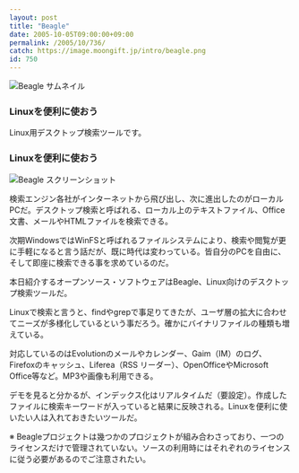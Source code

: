 ```yaml
---
layout: post
title: "Beagle"
date: 2005-10-05T09:00:00+09:00
permalink: /2005/10/736/
catch: https://image.moongift.jp/intro/beagle.png
id: 750
---
```

 ![Beagle サムネイル](https://image.moongift.jp/intro/beagle.s.png "Beagle サムネイル")
  

### Linuxを便利に使おう
  
Linux用デスクトップ検索ツールです。  
<!--more-->  

### Linuxを便利に使おう
  

![Beagle スクリーンショット](https://image.moongift.jp/intro/beagle.png "Beagle スクリーンショット")

  

検索エンジン各社がインターネットから飛び出し、次に進出したのがローカルPCだ。デスクトップ検索と呼ばれる、ローカル上のテキストファイル、Office文書、メールやHTMLファイルを検索できる。

  

次期WindowsではWinFSと呼ばれるファイルシステムにより、検索や閲覧が更に手軽になると言う話だが、既に時代は変わっている。皆自分のPCを自由に、そして即座に検索できる事を求めているのだ。

  

本日紹介するオープンソース・ソフトウェアはBeagle、Linux向けのデスクトップ検索ツールだ。

  

Linuxで検索と言うと、findやgrepで事足りてきたが、ユーザ層の拡大に合わせてニーズが多様化しているという事だろう。確かにバイナリファイルの種類も増えている。

  

対応しているのはEvolutionのメールやカレンダー、Gaim（IM）のログ、Firefoxのキャッシュ、Liferea（RSS リーダー）、OpenOfficeやMicrosoft Office等など。MP3や画像も利用できる。

  

デモを見ると分かるが、インデックス化はリアルタイムだ（要設定）。作成したファイルに検索キーワードが入っていると結果に反映される。Linuxを便利に使いたい人は入れておきたいツールだ。

  

※ Beagleプロジェクトは幾つかのプロジェクトが組み合わさっており、一つのライセンスだけで管理されていない。ソースの利用時にはそれぞれのライセンスに従う必要があるのでご注意されたい。

